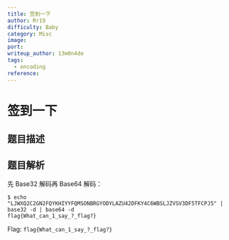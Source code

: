```yaml
---
title: 签到一下
author: Rr19
difficulty: Baby
category: Misc
image:
port:
writeup_author: 13m0n4de
tags:
  - encoding
reference:
---
```


# 签到一下

## 题目描述

## 题目解析

先 Base32 解码再 Base64 解码：

```
$ echo "LJWXQ2C2GN2FQYKHIYYFQMSONBRGYODYLAZU42DFKY4C6WBSLJZVSV3DF5TFCPJ5" | base32 -d | base64 -d
flag{What_can_1_say_?_flag?}
```

Flag: `flag{What_can_1_say_?_flag?}`
